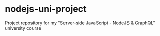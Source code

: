 # nodejs-uni-project
Project repository for my "Server-side JavaScript - NodeJS &amp; GraphQL" university course

